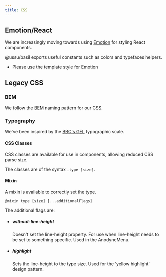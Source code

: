 ```yaml
---
title: CSS
---
```


## Emotion/React

We are increasingly moving towards using [Emotion](https://emotion.sh/docs/introduction) for styling React components.

@ussu/basil exports useful constants such as colors and typefaces helpers.

- Please use the template style for Emotion  <!-- what do you mean by this -->



## Legacy CSS

### BEM
We follow the [BEM](https://css-tricks.com/bem-101/) naming pattern for our CSS.

### Typography

We've been inspired by the [BBC's GEL](https://www.bbc.co.uk/gel/guidelines/typography) typographic scale.

#### CSS Classes
CSS classes are available for use in components, allowing reduced CSS parse size.

The classes are of the syntax `.type-[size]`.

#### Mixin
A mixin is available to correctly set the type.

`@mixin type [size] [...additionalFlags]`

The additional flags are:

- ##### without-line-height
	Doesn't set the line-height property. For use when line-height needs to be set to something specific. Used in the AnodyneMenu.

- ##### highlight
	Sets the line-height to the type size. Used for the 'yellow highlight' design pattern.
